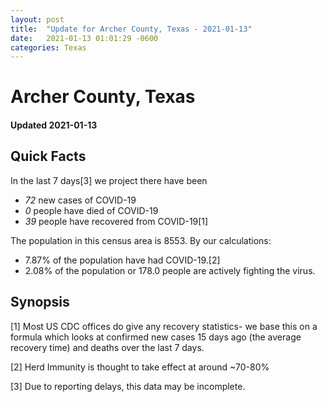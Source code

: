 ```yaml
---
layout: post
title:  "Update for Archer County, Texas - 2021-01-13"
date:   2021-01-13 01:01:29 -0600
categories: Texas
---
```


# Archer County, Texas
#### Updated 2021-01-13

## Quick Facts

In the last 7 days[3] we project there have been
- *72* new cases of COVID-19
- *0* people have died of COVID-19
- *39* people have recovered from COVID-19[1]

The population in this census area is 8553. By our calculations:
- 7.87% of the population have had COVID-19.[2]
- 2.08% of the population or 178.0 people are actively fighting the virus.

## Synopsis




[1] Most US CDC offices do give any recovery statistics- we base this on a formula which looks at confirmed new cases
15 days ago (the average recovery time) and deaths over the last 7 days.

[2] Herd Immunity is thought to take effect at around ~70-80%

[3] Due to reporting delays, this data may be incomplete.
 
    